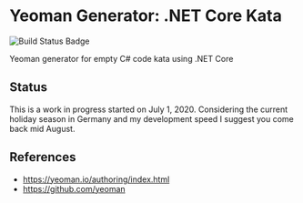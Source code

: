 # Yeoman Generator: .NET Core Kata

![Build Status Badge](https://github.com/wonderbird/generator-kata-net-core/workflows/Node.js%20CI/badge.svg)

Yeoman generator for empty C# code kata using .NET Core

## Status

This is a work in progress started on July 1, 2020.
Considering the current holiday season in Germany and my development speed I suggest you come back mid August.

## References

- https://yeoman.io/authoring/index.html
- https://github.com/yeoman